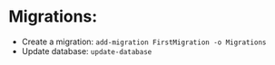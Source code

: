 # Migrations:
- Create a migration: `add-migration FirstMigration -o Migrations`
- Update database: `update-database`